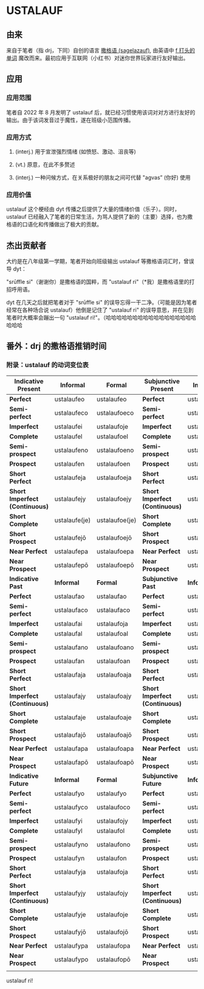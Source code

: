 # USTALAUF

## 由来

来自于笔者（指 drj，下同）自创的语言 [撒格语 (sagelazauf)](https://conlang.fandom.com/wiki/Sagelazauf), 由英语中 [f 打头的单词](https://willhoumoe.github.io/c1-wiki/meme/the-f-word/) 魔改而来。最初应用于互联网（小红书）对迷你世界玩家进行友好输出。

## 应用

### 应用范围

笔者自 2022 年 8 月发明了 ustalauf 后，就已经习惯使用该词对对方进行友好的输出。由于该词发音过于魔性，遂在班级小范围传播。

### 应用方式

1. (interj.) 用于宣泄强烈情绪 (如愤怒、激动、沮丧等)

2. (vt.) 原意，在此不多赘述

3. (interj.) 一种问候方式，在关系极好的朋友之间可代替 "agvas” (你好) 使用

### 应用价值

ustalauf 这个梗经由 dyt 传播之后提供了大量的情绪价值（乐子）。同时，ustalauf 已经融入了笔者的日常生活，为骂人提供了新的（主要）选择，也为撒格语的口语化和传播做出了极大的贡献。

## 杰出贡献者

大约是在八年级第一学期，笔者开始向班级输出 ustalauf 等撒格语词汇时，曾误导 dyt：

"srūffle si"（谢谢你）是撒格语的国粹，而 "ustalauf ri"（*我）是撒格语里的打招呼用语。

dyt 在几天之后就把笔者对于 "srūffle si" 的误导忘得一干二净。（可能是因为笔者经常在各种场合说 ustalauf）他倒是记住了 "ustalauf ri" 的误导意思，并在见到笔者时大概率会蹦出一句 "ustalauf ri!"。（哈哈哈哈哈哈哈哈哈哈哈哈哈哈哈哈哈哈哈哈

## 番外：drj 的撒格语推销时间

### 附录：ustalauf 的动词变位表

| **Indicative Present**           | **Informal**  | **Formal**     | **Subjunctive Present**          | **Informal** | **Formal**    | **Infinitive** | **Informal** | **Formal**    |
|----------------------------------|---------------|----------------|----------------------------------|--------------|---------------|----------------|--------------|---------------|
| **Perfect**                      | ustalaufeo    | ustalaufeo     | **Perfect**                      | ustalaufet   | ustalaufoet   | **Present**    | ustalauf     | ustalaufoe    |
| **Semi-perfect**                 | ustalaufeco   | ustalaufoeco   | **Semi-perfect**                 | ustalaufeto  | ustalaufoeto  | **Imperative** | **Informal** | **Formal**    |
| **Imperfect**                    | ustalaufei    | ustalaufoje    | **Imperfect**                    | ustalauferes | ustalaufoeres | **Present**    | ustalaufenao | ustalaufoenao |
| **Complete**                     | ustalaufel    | ustalaufoel    | **Complete**                     | ustalaufef   | ustalaufoef   |                |              |               |
| **Semi-prospect**                | ustalaufeno   | ustalaufoeno   | **Semi-prospect**                | ustalaufeso  | ustalaufoeso  |                |              |               |
| **Prospect**                    | ustalaufen    | ustalaufoen    | **Prospect**                    | ustalaufes   | ustalaufoes   |                |              |               |
| **Short Perfect**                | ustalaufeja   | ustalaufoeja   | **Short Perfect**                | ustalaufena  | ustalaufoena  |                |              |               |
| **Short Imperfect (Continuous)** | ustalaufejy   | ustalaufoejy   | **Short Imperfect (Continuous)** | ustalaufeny  | ustalaufoeny  |                |              |               |
| **Short Complete**               | ustalaufe(je) | ustalaufoe(je) | **Short Complete**               | ustalaufene  | ustalaufoene  |                |              |               |
| **Short Prospect**               | ustalaufejō   | ustalaufoejō   | **Short Prospect**               | ustalaufenō  | ustalaufoenō  |                |              |               |
| **Near Perfect**                 | ustalaufepa   | ustalaufoepa   | **Near Perfect**                 | ustalaufeka  | ustalaufoeka  |                |              |               |
| **Near Prospect**                | ustalaufepō   | ustalaufoepō   | **Near Prospect**                | ustalaufekō  | ustalaufoekō  |                |              |               |
| **Indicative Past**              | **Informal**  | **Formal**     | **Subjunctive Past**             | **Informal** | **Formal**    |                |              |               |
| **Perfect**                      | ustalaufao    | ustalaufao     | **Perfect**                      | ustalaufat   | ustalaufoat   |                |              |               |
| **Semi-perfect**                 | ustalaufaco   | ustalaufaco    | **Semi-perfect**                 | ustalaufato  | ustalaufoato  |                |              |               |
| **Imperfect**                    | ustalaufai    | ustalaufoja    | **Imperfect**                    | ustalaufares | ustalaufoares |                |              |               |
| **Complete**                     | ustalaufal    | ustalaufoal    | **Complete**                     | ustalaufaf   | ustalaufoaf   |                |              |               |
| **Semi-prospect**                | ustalaufano   | ustalaufoano   | **Semi-prospect**                | ustalaufaso  | ustalaufoaso  |                |              |               |
| **Prospect**                    | ustalaufan    | ustalaufoan    | **Prospect**                    | ustalaufas   | ustalaufoas   |                |              |               |
| **Short Perfect**                | ustalaufaja   | ustalaufoaja   | **Short Perfect**                | ustalaufana  | ustalaufoana  |                |              |               |
| **Short Imperfect (Continuous)** | ustalaufajy   | ustalaufoajy   | **Short Imperfect (Continuous)** | ustalaufany  | ustalaufoany  |                |              |               |
| **Short Complete**               | ustalaufaje   | ustalaufoaje   | **Short Complete**               | ustalaufane  | ustalaufoane  |                |              |               |
| **Short Prospect**               | ustalaufajō   | ustalaufoajō   | **Short Prospect**               | ustalaufanō  | ustalaufoanō  |                |              |               |
| **Near Perfect**                 | ustalaufapa   | ustalaufoapa   | **Near Perfect**                 | ustalaufaka  | ustalaufoaka  |                |              |               |
| **Near Prospect**                | ustalaufapō   | ustalaufoapō   | **Near Prospect**                | ustalaufakō  | ustalaufoakō  |                |              |               |
| **Indicative Future**            | **Informal**  | **Formal**     | **Subjunctive Future**           | **Informal** | **Formal**    |                |              |               |
| **Perfect**                      | ustalaufyo    | ustalaufyo     | **Perfect**                      | ustalaufyt   | ustalaufot    |                |              |               |
| **Semi-perfect**                 | ustalaufyco   | ustalaufoco    | **Semi-perfect**                 | ustalaufyto  | ustalaufoto   |                |              |               |
| **Imperfect**                    | ustalaufyi    | ustalaufojy    | **Imperfect**                    | ustalaufyres | ustalaufores  |                |              |               |
| **Complete**                     | ustalaufyl    | ustalaufol     | **Complete**                     | ustalaufyf   | ustalaufof    |                |              |               |
| **Semi-prospect**                | ustalaufyno   | ustalaufono    | **Semi-prospect**                | ustalaufyso  | ustalaufoso   |                |              |               |
| **Prospect**                    | ustalaufyn    | ustalaufon     | **Prospect**                    | ustalaufys   | ustalaufos    |                |              |               |
| **Short Perfect**                | ustalaufyja   | ustalaufoja    | **Short Perfect**                | ustalaufyna  | ustalaufona   |                |              |               |
| **Short Imperfect (Continuous)** | ustalaufyjy   | ustalaufojy    | **Short Imperfect (Continuous)** | ustalaufyny  | ustalaufony   |                |              |               |
| **Short Complete**               | ustalaufyje   | ustalaufoje    | **Short Complete**               | ustalaufyne  | ustalaufone   |                |              |               |
| **Short Prospect**               | ustalaufyjō   | ustalaufojō    | **Short Prospect**               | ustalaufynō  | ustalaufonō   |                |              |               |
| **Near Perfect**                 | ustalaufypa   | ustalaufopa    | **Near Perfect**                 | ustalaufyka  | ustalaufoka   |                |              |               |
| **Near Prospect**                | ustalaufypo   | ustalaufopō    | **Near Prospect**                | ustalaufykō  | ustalaufokō   |                |              |               |
|                                  |               |                |                                  |              |               |                |              |               |

ustalauf ri!
